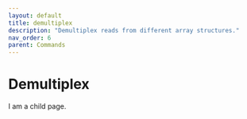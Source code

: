 ```yaml
---
layout: default
title: demultiplex
description: "Demultiplex reads from different array structures."
nav_order: 6
parent: Commands
---
```


# Demultiplex

I am a child page.
